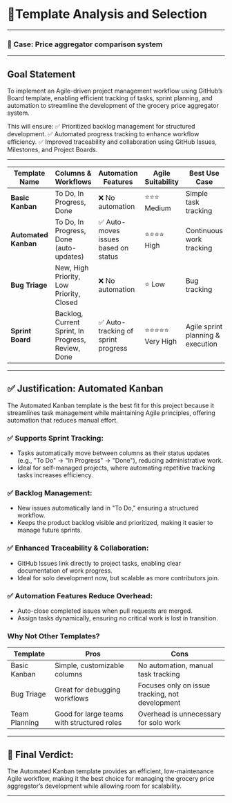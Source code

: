 # 📌Template Analysis and Selection

---

### 🎯 Case: Price aggregator comparison system

---

## Goal Statement

To implement an Agile-driven project management workflow using GitHub’s Board template, enabling efficient tracking of tasks, sprint planning, and automation to streamline the development of the grocery price aggregator system.

This will ensure:
✅ Prioritized backlog management for structured development.
✅ Automated progress tracking to enhance workflow efficiency.
✅ Improved traceability and collaboration using GitHub Issues, Milestones, and Project Boards.

---

| Template Name          | Columns & Workflows                                | Automation Features                  | Agile Suitability       | Best Use Case                     |
|------------------------|----------------------------------------------------|--------------------------------------|------------------------|-----------------------------------|
| **Basic Kanban**       | To Do, In Progress, Done                           | ❌ No automation                     | ⭐⭐⭐ Medium         | Simple task tracking              |
| **Automated Kanban**   | To Do, In Progress, Done (auto-updates)            | ✅ Auto-moves issues based on status | ⭐⭐⭐⭐ High        | Continuous work tracking          |
| **Bug Triage**         | New, High Priority, Low Priority, Closed           | ❌ No automation                     | ⭐ Low                 | Bug tracking                      |
| **Sprint Board**       | Backlog, Current Sprint, In Progress, Review, Done | ✅ Auto-tracking of sprint progress  | ⭐⭐⭐⭐⭐ Very High | Agile sprint planning & execution |

---

## ✅ Justification: Automated Kanban

The Automated Kanban template is the best fit for this project because it streamlines task management while maintaining Agile principles, offering automation that reduces manual effort. 

### ✅ Supports Sprint Tracking:
* Tasks automatically move between columns as their status updates (e.g., "To Do" → "In Progress" → "Done"), reducing administrative work.
* Ideal for self-managed projects, where automating repetitive tracking tasks increases efficiency.

### ✅ Backlog Management:
* New issues automatically land in "To Do," ensuring a structured workflow.
* Keeps the product backlog visible and prioritized, making it easier to manage future sprints.

### ✅ Enhanced Traceability & Collaboration:
* GitHub Issues link directly to project tasks, enabling clear documentation of work progress.
* Ideal for solo development now, but scalable as more contributors join.

### ✅ Automation Features Reduce Overhead:
* Auto-close completed issues when pull requests are merged.
* Assign tasks dynamically, ensuring no critical work is lost in transition.

### Why Not Other Templates?
|Template	      | Pros	                                      |Cons                                            |
|---------------|---------------------------------------------|------------------------------------------------|
|Basic Kanban	  | Simple, customizable columns	              | No automation, manual task tracking            |
|Bug Triage	    | Great for debugging workflows	              | Focuses only on issue tracking, not development|
|Team Planning	| Good for large teams with structured roles	| Overhead is unnecessary for solo work          |

---

## 🚀 Final Verdict:
The Automated Kanban template provides an efficient, low-maintenance Agile workflow, making it the best choice for managing the grocery price aggregator’s development while allowing room for scalability. 

---
